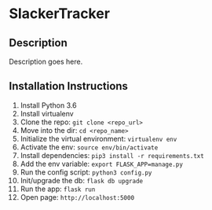 # SlackerTracker

## Description

Description goes here.

## Installation Instructions

1. Install Python 3.6
1. Install virtualenv
1. Clone the repo: `git clone <repo_url>`
1. Move into the dir: `cd <repo_name>`
1. Initialize the virtual environment: `virtualenv env`
1. Activate the env: `source env/bin/activate`
1. Install dependencies: `pip3 install -r requirements.txt`
1. Add the env variable: `export FLASK_APP=manage.py`
1. Run the config script: `python3 config.py`
1. Init/upgrade the db: `flask db upgrade`
1. Run the app: `flask run`
1. Open page: `http://localhost:5000`